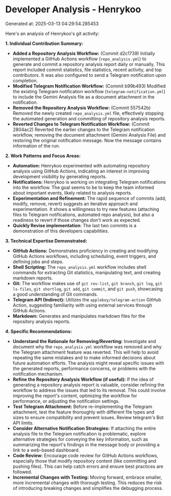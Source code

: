 # Developer Analysis - Henrykoo
Generated at: 2025-03-13 04:29:54.285453

Here's an analysis of Henrykoo's git activity:

**1. Individual Contribution Summary:**

*   **Added a Repository Analysis Workflow:** (Commit d2c1739) Initially implemented a GitHub Actions workflow (`repo_analysis.yml`) to generate and commit a repository analysis report daily or manually. This report included commit statistics, file statistics, recent activity, and top contributors. It was also configured to send a Telegram notification upon completion.
*   **Modified Telegram Notification Workflow:** (Commit b99b493) Modified the existing Telegram notification workflow (`telegram-notification.yml`) to include the Gemini Analysis file as a document attachment in the notification.
*   **Removed the Repository Analysis Workflow:** (Commit 557542b) Removed the newly created `repo_analysis.yml` file, effectively stopping the automated generation and committing of repository analysis reports.
*   **Reverted Changes to Telegram Notification Workflow:** (Commit 2804ac2) Reverted the earlier changes to the Telegram notification workflow, removing the document attachment (Gemini Analysis File) and restoring the original notification message. Now the message contains information of the run.

**2. Work Patterns and Focus Areas:**

*   **Automation:**  Henrykoo experimented with automating repository analysis using GitHub Actions, indicating an interest in improving development visibility by generating reports.
*   **Notifications:** Henrykoo is working on integrating Telegram notifications into the workflow. The goal seems to be to keep the team informed about important events, likely related to analysis reports.
*   **Experimentation and Refinement:** The rapid sequence of commits (add, modify, remove, revert) suggests an iterative approach and experimentation. It shows a willingness to try new features (attaching files to Telegram notifications, automated repo analysis), but also a readiness to revert if those changes don't work as expected.
*   **Quickly Revise implementation**: The last two commits is a demonstration of this developers capabilities.

**3. Technical Expertise Demonstrated:**

*   **GitHub Actions:** Demonstrates proficiency in creating and modifying GitHub Actions workflows, including scheduling, event triggers, and defining jobs and steps.
*   **Shell Scripting:**  The `repo_analysis.yml` workflow includes shell commands for extracting Git statistics, manipulating text, and creating markdown reports.
*   **Git:**  The workflow makes use of `git rev-list`, `git branch`, `git log`, `git ls-files`, `git shortlog`, `git add`, `git commit`, and `git push`, showcasing a good understanding of Git commands.
*   **Telegram API (Indirect):**  Utilizes the `appleboy/telegram-action` GitHub Action, suggesting familiarity with using external services through GitHub Actions.
*   **Markdown:** Generates and manipulates markdown files for the repository analysis reports.

**4. Specific Recommendations:**

*   **Understand the Rationale for Removing/Reverting:** Investigate and document why the `repo_analysis.yml` workflow was removed and why the Telegram attachment feature was reverted. This will help to avoid repeating the same mistakes and to make informed decisions about future automation efforts. The analysis might reveal specific issues with the generated reports, performance concerns, or problems with the notification mechanism.
*   **Refine the Repository Analysis Workflow (if useful):** If the idea of generating a repository analysis report is valuable, consider refining the workflow to address the issues that led to its removal. This could involve improving the report's content, optimizing the workflow for performance, or adjusting the notification settings.
*   **Test Telegram Attachment:** Before re-implementing the Telegram attachment, test the feature thoroughly with different file types and sizes to ensure compatibility and prevent issues. Review telegram's Bot API limits.
*   **Consider Alternative Notification Strategies:** If attaching the entire analysis file to the Telegram notification is problematic, explore alternative strategies for conveying the key information, such as summarizing the report's findings in the message body or providing a link to a web-based dashboard.
*   **Code Review:**  Encourage code review for GitHub Actions workflows, especially those that modify repository content (like committing and pushing files). This can help catch errors and ensure best practices are followed.
*   **Incremental Changes with Testing:** Moving forward, embrace smaller, more incremental changes with thorough testing. This reduces the risk of introducing breaking changes and simplifies the debugging process.
